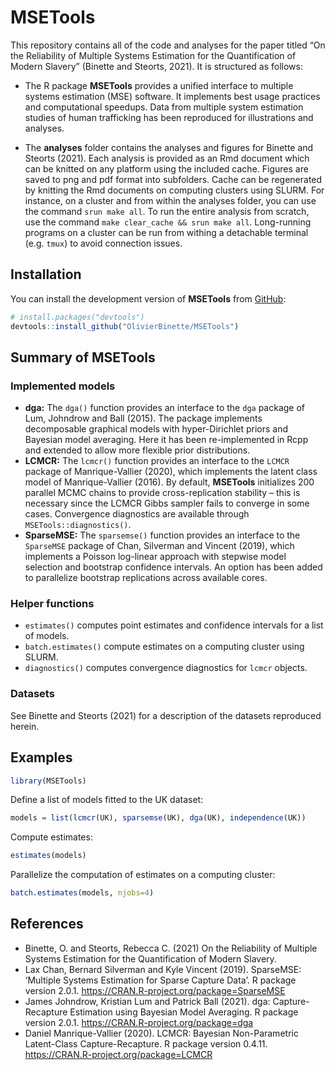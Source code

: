 
<!-- README.md is generated from README.Rmd. Please edit that file -->

# MSETools

<!-- badges: start -->
<!-- badges: end -->

This repository contains all of the code and analyses for the paper
titled “On the Reliability of Multiple Systems Estimation for the
Quantification of Modern Slavery” (Binette and Steorts, 2021). It is
structured as follows:

-   The R package **MSETools** provides a unified interface to multiple
    systems estimation (MSE) software. It implements best usage
    practices and computational speedups. Data from multiple system
    estimation studies of human trafficking has been reproduced for
    illustrations and analyses.

-   The **analyses** folder contains the analyses and figures for Binette
    and Steorts (2021). Each analysis is provided as an Rmd document
    which can be knitted on any platform using the included cache.
    Figures are saved to png and pdf format into subfolders. Cache can
    be regenerated by knitting the Rmd documents on computing clusters
    using SLURM. For instance, on a cluster and from within the analyses folder, you can use the command `srun make all`. To run the entire analysis from scratch, use the command `make clear_cache && srun make all`. Long-running programs on a cluster can be run from withing a detachable terminal (e.g. `tmux`) to avoid connection issues.
    
## Installation

You can install the development version of **MSETools** from
[GitHub](https://github.com/):

``` r
# install.packages("devtools")
devtools::install_github("OlivierBinette/MSETools")
```

## Summary of MSETools

### Implemented models

-   **dga:** The `dga()` function provides an interface to the `dga`
    package of Lum, Johndrow and Ball (2015). The package implements
    decomposable graphical models with hyper-Dirichlet priors and
    Bayesian model averaging. Here it has been re-implemented in Rcpp
    and extended to allow more flexible prior distributions.
-   **LCMCR:** The `lcmcr()` function provides an interface to the
    `LCMCR` package of Manrique-Vallier (2020), which implements the
    latent class model of Manrique-Vallier (2016). By default,
    **MSETools** initializes 200 parallel MCMC chains to provide
    cross-replication stability – this is necessary since the LCMCR
    Gibbs sampler fails to converge in some cases. Convergence
    diagnostics are available through `MSETools::diagnostics()`.
-   **SparseMSE:** The `sparsemse()` function provides an interface to
    the `SparseMSE` package of Chan, Silverman and Vincent (2019), which
    implements a Poisson log-linear approach with stepwise model
    selection and bootstrap confidence intervals. An option has been
    added to parallelize bootstrap replications across available cores.

### Helper functions

-   `estimates()` computes point estimates and confidence intervals for
    a list of models.
-   `batch.estimates()` compute estimates on a computing cluster using SLURM.
-   `diagnostics()` computes convergence diagnostics for `lcmcr`
    objects.

### Datasets

See Binette and Steorts (2021) for a description of the datasets
reproduced herein.

## Examples

``` r
library(MSETools)
```

Define a list of models fitted to the UK dataset:

``` r
models = list(lcmcr(UK), sparsemse(UK), dga(UK), independence(UK))
```

Compute estimates:

``` r
estimates(models)
```

Parallelize the computation of estimates on a computing cluster:

``` r
batch.estimates(models, njobs=4)
```

## References

-   Binette, O. and Steorts, Rebecca C. (2021) On the Reliability of
    Multiple Systems Estimation for the Quantification of Modern
    Slavery.
-   Lax Chan, Bernard Silverman and Kyle Vincent (2019). SparseMSE:
    ‘Multiple Systems Estimation for Sparse Capture Data’. R package
    version 2.0.1. <https://CRAN.R-project.org/package=SparseMSE>
-   James Johndrow, Kristian Lum and Patrick Ball (2021). dga:
    Capture-Recapture Estimation using Bayesian Model Averaging. R
    package version 2.0.1. <https://CRAN.R-project.org/package=dga>
-   Daniel Manrique-Vallier (2020). LCMCR: Bayesian Non-Parametric
    Latent-Class Capture-Recapture. R package version 0.4.11.
    <https://CRAN.R-project.org/package=LCMCR>
